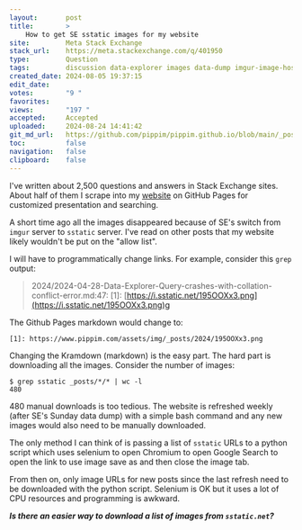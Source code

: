 ```yaml
---
layout:       post
title:        >
    How to get SE sstatic images for my website
site:         Meta Stack Exchange
stack_url:    https://meta.stackexchange.com/q/401950
type:         Question
tags:         discussion data-explorer images data-dump imgur-image-hosting
created_date: 2024-08-05 19:37:15
edit_date:    
votes:        "9 "
favorites:    
views:        "197 "
accepted:     Accepted
uploaded:     2024-08-24 14:41:42
git_md_url:   https://github.com/pippim/pippim.github.io/blob/main/_posts/2024/2024-08-05-How-to-get-SE-sstatic-images-for-my-website.md
toc:          false
navigation:   false
clipboard:    false
---
```


I've written about 2,500 questions and answers in Stack Exchange sites. About half of them I scrape into my [website](https://www.pippim.com/answers.html) on GitHub Pages for customized presentation and searching.

A short time ago all the images disappeared because of SE's switch from `imgur` server to `sstatic` server. I've read on other posts that my website likely wouldn't be put on the "allow list".

I will have to programmatically change links. For example, consider this `grep` output:

> 2024/2024-04-28-Data-Explorer-Query-crashes-with-collation-conflict-error.md:47:  [1]: [https://i.sstatic.net/195OOXx3.png](https://i.sstatic.net/195OOXx3.png)g  

The Github Pages markdown would change to:

``` 
[1]: https://www.pippim.com/assets/img/_posts/2024/195OOXx3.png
```

Changing the Kramdown (markdown) is the easy part. The hard part is downloading all the images. Consider the number of images:

``` shell
$ grep sstatic _posts/*/* | wc -l
480
```

480 manual downloads is too tedious. The website is refreshed weekly (after SE's Sunday data dump) with a simple bash command and any new images would also need to be manually downloaded.

The only method I can think of is passing a list of `sstatic` URLs to a python script which uses selenium to open Chromium to open Google Search to open the link to use image save as and then close the image tab.

From then on, only image URLs for new posts since the last refresh need to be downloaded with the python script. Selenium is OK but it uses a lot of CPU resources and programming is awkward.

***Is there an easier way to download a list of images from `sstatic.net`?***
